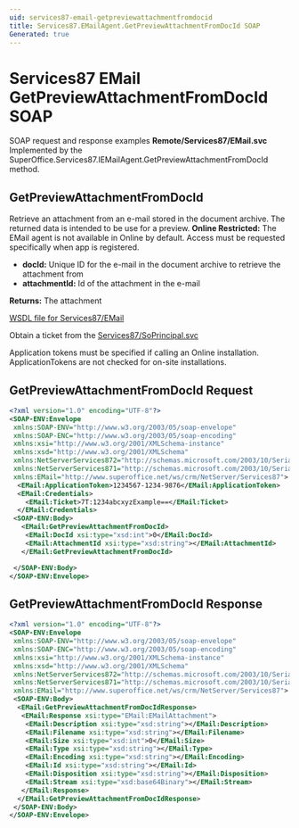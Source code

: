 ```yaml
---
uid: services87-email-getpreviewattachmentfromdocid
title: Services87.EMailAgent.GetPreviewAttachmentFromDocId SOAP
Generated: true
---
```


# Services87 EMail GetPreviewAttachmentFromDocId SOAP

SOAP request and response examples **Remote/Services87/EMail.svc**
Implemented by the <see cref="M:SuperOffice.Services87.IEMailAgent.GetPreviewAttachmentFromDocId">SuperOffice.Services87.IEMailAgent.GetPreviewAttachmentFromDocId</see> method.

## GetPreviewAttachmentFromDocId

Retrieve an attachment from an e-mail stored in the document archive. The returned data is intended to be use for a preview.
<para /><b>Online Restricted:</b> The EMail agent is not available in Online by default. Access must be requested specifically when app is registered.

* **docId:** Unique ID for the e-mail in the document archive to retrieve the attachment from
* **attachmentId:** Id of the attachment in the e-mail

**Returns:** The attachment


[WSDL file for Services87/EMail](../Services87-EMail.md)

Obtain a ticket from the [Services87/SoPrincipal.svc](../SoPrincipal/index.md)

Application tokens must be specified if calling an Online installation. ApplicationTokens are not checked for on-site installations.

## GetPreviewAttachmentFromDocId Request

```xml
<?xml version="1.0" encoding="UTF-8"?>
<SOAP-ENV:Envelope
 xmlns:SOAP-ENV="http://www.w3.org/2003/05/soap-envelope"
 xmlns:SOAP-ENC="http://www.w3.org/2003/05/soap-encoding"
 xmlns:xsi="http://www.w3.org/2001/XMLSchema-instance"
 xmlns:xsd="http://www.w3.org/2001/XMLSchema"
 xmlns:NetServerServices872="http://schemas.microsoft.com/2003/10/Serialization/Arrays"
 xmlns:NetServerServices871="http://schemas.microsoft.com/2003/10/Serialization/"
 xmlns:EMail="http://www.superoffice.net/ws/crm/NetServer/Services87">
  <EMail:ApplicationToken>1234567-1234-9876</EMail:ApplicationToken>
  <EMail:Credentials>
    <EMail:Ticket>7T:1234abcxyzExample==</EMail:Ticket>
  </EMail:Credentials>
 <SOAP-ENV:Body>
   <EMail:GetPreviewAttachmentFromDocId>
    <EMail:DocId xsi:type="xsd:int">0</EMail:DocId>
    <EMail:AttachmentId xsi:type="xsd:string"></EMail:AttachmentId>
   </EMail:GetPreviewAttachmentFromDocId>

 </SOAP-ENV:Body>
</SOAP-ENV:Envelope>

```


## GetPreviewAttachmentFromDocId Response

```xml
<?xml version="1.0" encoding="UTF-8"?>
<SOAP-ENV:Envelope
 xmlns:SOAP-ENV="http://www.w3.org/2003/05/soap-envelope"
 xmlns:SOAP-ENC="http://www.w3.org/2003/05/soap-encoding"
 xmlns:xsi="http://www.w3.org/2001/XMLSchema-instance"
 xmlns:xsd="http://www.w3.org/2001/XMLSchema"
 xmlns:NetServerServices872="http://schemas.microsoft.com/2003/10/Serialization/Arrays"
 xmlns:NetServerServices871="http://schemas.microsoft.com/2003/10/Serialization/"
 xmlns:EMail="http://www.superoffice.net/ws/crm/NetServer/Services87">
 <SOAP-ENV:Body>
  <EMail:GetPreviewAttachmentFromDocIdResponse>
   <EMail:Response xsi:type="EMail:EMailAttachment">
    <EMail:Description xsi:type="xsd:string"></EMail:Description>
    <EMail:Filename xsi:type="xsd:string"></EMail:Filename>
    <EMail:Size xsi:type="xsd:int">0</EMail:Size>
    <EMail:Type xsi:type="xsd:string"></EMail:Type>
    <EMail:Encoding xsi:type="xsd:string"></EMail:Encoding>
    <EMail:Id xsi:type="xsd:string"></EMail:Id>
    <EMail:Disposition xsi:type="xsd:string"></EMail:Disposition>
    <EMail:Stream xsi:type="xsd:base64Binary"></EMail:Stream>
   </EMail:Response>
  </EMail:GetPreviewAttachmentFromDocIdResponse>
 </SOAP-ENV:Body>
</SOAP-ENV:Envelope>

```

